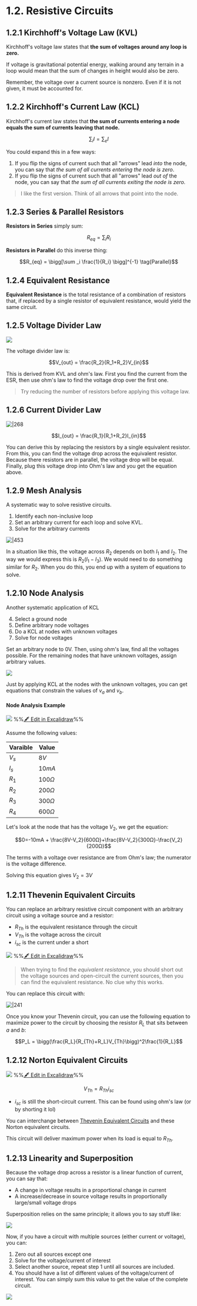 # 1.2. Resistive Circuits


## 1.2.1 Kirchhoff's Voltage Law (KVL)

Kirchhoff's voltage law states that **the sum of voltages around any loop is zero.**

If voltage is gravitational potential energy, walking around any terrain in a loop would mean that the sum of changes in height would also be zero.

Remember, the voltage over a current source is nonzero. Even if it is not given, it must be accounted for.

## 1.2.2 Kirchhoff's Current Law (KCL)

Kirchhoff's current law states that **the sum of currents entering a node equals the sum of currents leaving that node.**

$$\sum _i I = \sum _e I$$

You could expand this in a few ways:
1. If you flip the signs of current such that all "arrows" lead *into* the node, you can say that *the sum of all currents entering the node is zero*.
2. If you flip the signs of current such that all "arrows" lead *out of* the node, you can say that *the sum of all currents exiting the node is zero.*

> I like the first version. Think of all arrows that point into the node.

## 1.2.3 Series & Parallel Resistors

**Resistors in Series** simply sum:

$$R_{eq} = \sum_i R_i \tag{Series}$$

**Resistors in Parallel** do this inverse thing:

$$R_{eq} = \bigg[\sum _i \frac{1}{R_i}   \bigg]^{-1} \tag{Parallel}$$

## 1.2.4 Equivalent Resistance

**Equivalent Resistance** is the total resistance of a combination of resistors that, if replaced by a single resistor of equivalent resistance, would yield the same circuit.

## 1.2.5 Voltage Divider Law
![](../../media/Pasted%20image%2020250110133635.webp)

The voltage divider law is:

$$V_{out} = \frac{R_2}{R_1+R_2}V_{in}$$

This is derived from KVL and ohm's law. First you find the current from the ESR, then use ohm's law to find the voltage drop over the first one. 

> Try reducing the number of resistors before applying this voltage law.

## 1.2.6 Current Divider Law

![|268](../../media/Pasted%20image%2020250110133358.webp)

$$I_{out} = \frac{R_1}{R_1+R_2}I_{in}$$

You can derive this by replacing the resistors by a single equivalent resistor. From this, you can find the voltage drop across the equivalent resistor. Because there resistors are in parallel, the voltage drop will be equal. Finally, plug this voltage drop into Ohm's law and you get the equation above.

## 1.2.9 Mesh Analysis

A systematic way to solve resistive circuits.

1. Identify each non-inclusive loop
2. Set an arbitrary current for each loop and solve KVL.
3. Solve for the arbitrary currents

![|453](../../media/Pasted%20image%2020250110135538.webp)

In a situation like this, the voltage across $R_2$ depends on both $I_1$ and $I_2$. The way we would express this is $R_2(I_1 - I_3)$. We would need to do something similar for $R_2$. When you do this, you end up with a system of equations to solve.

## 1.2.10 Node Analysis

Another systematic application of KCL

4. Select a ground node
5. Define arbitrary node voltages
6. Do a KCL at nodes with unknown voltages
7. Solve for node voltages


Set an arbitrary node to 0V. Then, using ohm's law, find all the voltages possible. For the remaining nodes that have unknown voltages, assign arbitrary values.

![](../../media/Pasted%20image%2020250114131634.webp)

Just by applying KCL at the nodes with the unknown voltages, you can get equations that constrain the values of $v_a$ and $v_b$. 

#### Node Analysis Example
![](../../media/excalidraw/excalidraw-2025-01-14-13.28.16.excalidraw.svg)
%%[🖋 Edit in Excalidraw](../../media/excalidraw/excalidraw-2025-01-14-13.28.16.excalidraw.md)%%

Assume the following values:

| Varaible | Value  |
| -------- | ------ |
| $V_s$    | $8V$   |
| $I_s$    | $10mA$ |
| $R_1$    | $100Ω$ |
| $R_2$    | $200Ω$ |
| $R_3$    | $300Ω$ |
| $R_4$    | $600Ω$ |

Let's look at the node that has the voltage $V_2$, we get the equation:

$$0=-10mA + \frac{8V-V_2}{600Ω}+\frac{8V-V_2}{300Ω}-\frac{V_2}{200Ω}$$

The terms with a voltage over resistance are from Ohm's law; the numerator is the voltage difference. 

Solving this equation gives $V_2 = 3V$ 

## 1.2.11 Thevenin Equivalent Circuits

You can replace an arbitrary resistive circuit component with an arbitrary circuit using a voltage source and a resistor:

- $R_{Th}$ is the equivalent resistance through the circuit
- $V_{Th}$ is the voltage across the circuit
- $i_{sc}$ is the current under a short

![](../../media/excalidraw/excalidraw-2025-01-14-13.40.57.excalidraw.svg)
%%[🖋 Edit in Excalidraw](../../media/excalidraw/excalidraw-2025-01-14-13.40.57.excalidraw.md)%%

> When trying to find the *equivalent resistance*, you should short out the voltage sources and open-circuit the current sources, then you can find the equivalent resistance. No clue why this works.

You can replace this circuit with:

![|241](../../media/Pasted%20image%2020250114134324.webp)

Once you know your Thevenin circuit, you can use the following equation to maximize power to the circuit by choosing the resistor $R_L$ that sits between $a$ and $b$:

$$P_L = \bigg(\frac{R_L}{R_{Th}+R_L}V_{Th}\bigg)^2\frac{1}{R_L}$$


## 1.2.12 Norton Equivalent Circuits


![](../../media/excalidraw/excalidraw-2025-01-27-13.59.55.excalidraw.svg)
%%[🖋 Edit in Excalidraw](../../media/excalidraw/excalidraw-2025-01-27-13.59.55.excalidraw.md)%%

$$V_{Th}=R_{Th}i_{sc}$$

- $i_{sc}$ is still the short-circuit current. This can be found using ohm's law (or by shorting it lol)

You can interchange between [Thevenin Equivalent Circuits](1.2.%20Resistive%20Circuits.md#2.11%20Thevenin%20Equivalent%20Circuits) and these Norton equivalent circuits.

This circuit will deliver maximum power when its load is equal to $R_{Th}$. 

## 1.2.13 Linearity and Superposition

Because the voltage drop across a resistor is a linear function of current, you can say that:
- A change in voltage results in a proportional change in current
- A increase/decrease in source voltage results in proportionally large/small voltage drops

Superposition relies on the same principle; it allows you to say stuff like:

![](../../media/Pasted%20image%2020250131201412.webp)

Now, if you have a circuit with multiple sources (either current or voltage), you can:
1. Zero out all sources except one
2. Solve for the voltage/current of interest
3. Select another source, repeat step 1 until all sources are included.
4. You should have a list of different values of the voltage/current of interest. You can simply sum this value to get the value of the complete circuit.

![](../../media/Pasted%20image%2020250131201915.webp)

